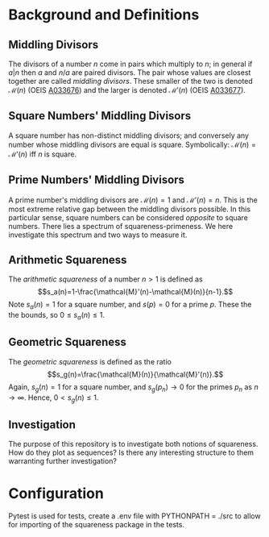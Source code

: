 # Background and Definitions
## Middling Divisors
The divisors of a number $n$ come in pairs which multiply to $n$; in general if $a|n$ then $a$ and $n/a$ are paired divisors. The pair whose values are closest together are called _middling divisors_. These smaller of the two is denoted $\mathcal{M}(n)$ (OEIS [A033676](https://oeis.org/A033676)) and the larger is denoted $\mathcal{M}'(n)$ (OEIS [A033677](https://oeis.org/A033677)).

## Square Numbers' Middling Divisors
A square number has non-distinct middling divisors; and conversely any number whose middling divisors are equal is square. Symbolically: $\mathcal{M}(n)=\mathcal{M}'(n)$ iff $n$ is square.

## Prime Numbers' Middling Divisors
A prime number's middling divisors are $\mathcal{M}(n)=1$ and $\mathcal{M}'(n)=n$. This is the most extreme relative gap between the middling divisors possible. In this particular sense, square numbers can be considered _opposite_ to square numbers. There lies a spectrum of squareness-primeness. We here investigate this spectrum and two ways to measure it.

## Arithmetic Squareness
The _arithmetic squareness_ of a number $n>1$ is defined as
$$s_a(n)=1-\frac{\mathcal{M}'(n)-\mathcal{M}(n)}{n-1}.$$
Note $s_a(n)=1$ for a square number, and $s(p)= 0$ for a prime $p$. These the the bounds, so $0\leq s_a(n)\leq 1$.

## Geometric Squareness
The _geometric squareness_ is defined as the ratio
$$s_g(n)=\frac{\mathcal{M}(n)}{\mathcal{M}'(n)}.$$
Again, $s_g(n)=1$ for a square number, and $s_g(p_n)\to 0$ for the primes $p_n$ as $n\to\infty$. Hence, $0 \lt s_g(n) \leq 1$.

## Investigation
The purpose of this repository is to investigate both notions of squareness. How do they plot as sequences? Is there any interesting structure to them warranting further investigation?

# Configuration
Pytest is used for tests, create a .env file with PYTHONPATH = ./src to allow for importing of the
squareness package in the tests.
